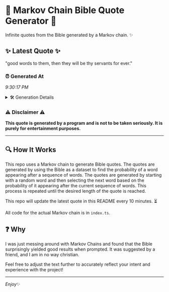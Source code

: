 # 📖 Markov Chain Bible Quote Generator 📖

Infinite quotes from the Bible generated by a Markov chain. ✨

## ✨ Latest Quote ✨
"good words to them, then they will be thy servants for ever."

### ⏰ Generated At
*9:30:17 PM*

<details>
    <summary>🛠️ Generation Details</summary>
    <p>
        <strong>🌱 Seed:</strong> good<br>
        <strong>🔄 Iterations:</strong> 11<br>
        <strong>📜 Context History:</strong><br>[ good ]: words<br>[ good, words ]: to<br>[ good, words, to ]: them,<br>[ good, words, to, them, ]: then<br>[ good, words, to, them,, then ]: they<br>[ good, words, to, them,, then, they ]: will<br>[ words, to, them,, then, they, will ]: be<br>[ to, them,, then, they, will, be ]: thy<br>[ them,, then, they, will, be, thy ]: servants<br>[ then, they, will, be, thy, servants ]: for<br>[ they, will, be, thy, servants, for ]: ever.<br>
    </p>
</details>

### ⚠️ Disclaimer ⚠️
**This quote is generated by a program and is not to be taken seriously. It is purely for entertainment purposes.**

---

## 🔍 How It Works

This repo uses a Markov chain to generate Bible quotes. The quotes are generated by using the Bible as a dataset to find the probability of a word appearing after a sequence of words. The quotes are generated by starting with a random word and then selecting the next word based on the probability of it appearing after the current sequence of words. This process is repeated until the desired length of the quote is reached.

This repo will update the latest quote in this README every 10 minutes. ⏳

All code for the actual Markov chain is in `index.ts`.

## ❓ Why

I was just messing around with Markov Chains and found that the Bible surprisingly yielded good results when prompted. 
It was suggested by a friend, and I am in no way christian.

Feel free to adjust the text further to accurately reflect your intent and experience with the project!

---

*Enjoy*✨
